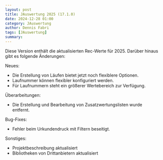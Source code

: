 ```yaml
---
layout: post
title: JAuswertung 2025 (17.1.0)
date: 2024-12-28 01:00
category: JAuswertung
author: Dennis Fabri
tags: [JAuswertung]
summary: 
---
```


Diese Version enthält die aktualisierten Rec-Werte für 2025. Darüber hinaus gibt es folgende Änderungen:

Neues:

- Die Erstellung von Läufen bietet jetzt noch flexiblere Optionen.
- Laufnummer können flexibler konfiguriert werden.
- Für Laufnummern steht ein größerer Wertebereich zur Verfügung.

Überarbeitungen:

- Die Erstellung und Bearbeitung von Zusatzwertungslisten wurde entfernt.

Bug-Fixes:

- Fehler beim Urkundendruck mit Filtern beseitigt.

Sonstiges:

- Projektbeschreibung aktualisiert
- Bibliotheken von Drittanbietern aktualisiert
